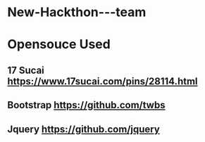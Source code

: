 # New-Hackthon---team
# Opensouce Used
## 17 Sucai https://www.17sucai.com/pins/28114.html
## Bootstrap https://github.com/twbs
## Jquery https://github.com/jquery
